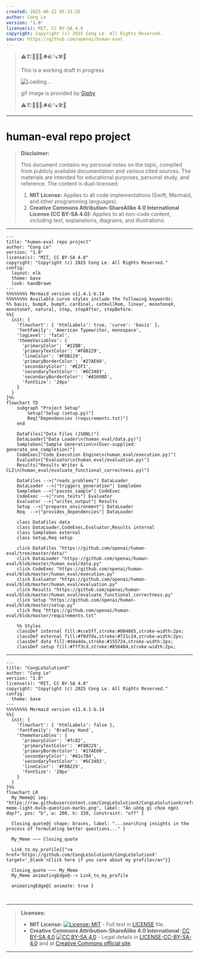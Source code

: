 ```yaml
---
created: 2025-06-12 05:31:26
author: Cong Le
version: "1.0"
license(s): MIT, CC BY-SA 4.0
copyright: Copyright (c) 2025 Cong Le. All Rights Reserved.
source: https://github.com/openai/human-eval
---
```



> ⚠️🏗️🚧🦺🧱🪵🪨🪚🛠️👷
> 
> This is a working draft in progress
> 
> ![Loading...](https://media1.giphy.com/media/v1.Y2lkPTc5MGI3NjExMWV4NTlraTJuN2Mzb3pueTE2djhjcWppYXRzYzl1M3o4Y3pkdzVsdCZlcD12MV9pbnRlcm5hbF9naWZfYnlfaWQmY3Q9Zw/1n92hYPiFQ0efcCtrF/giphy.gif)
>
> gif image is provided by [Giphy](https://giphy.com)
> 
> ⚠️🏗️🚧🦺🧱🪵🪨🪚🛠️👷


----




# human-eval repo project
> **Disclaimer:**
>
> This document contains my personal notes on the topic,
> compiled from publicly available documentation and various cited sources.
> The materials are intended for educational purposes, personal study, and reference.
> The content is dual-licensed:
> 1. **MIT License:** Applies to all code implementations (Swift, Mermaid, and other programming languages).
> 2. **Creative Commons Attribution-ShareAlike 4.0 International License (CC BY-SA 4.0):** Applies to all non-code content, including text, explanations, diagrams, and illustrations.
---

```mermaid
---
title: "human-eval repo project"
author: "Cong Le"
version: "1.0"
license(s): "MIT, CC BY-SA 4.0"
copyright: "Copyright (c) 2025 Cong Le. All Rights Reserved."
config:
  layout: elk
  theme: base
  look: handDrawn
---
%%%%%%%% Mermaid version v11.4.1-b.14
%%%%%%%% Available curve styles include the following keywords:
%% basis, bumpX, bumpY, cardinal, catmullRom, linear, monotoneX, monotoneY, natural, step, stepAfter, stepBefore.
%%{
  init: {
    'flowchart': { 'htmlLabels': true, 'curve': 'basis' },
    'fontFamily': 'American Typewriter, monospace',
    'logLevel': 'fatal',
    'themeVariables': {
      'primaryColor': '#22BB',
      'primaryTextColor': '#F8B229',
      'lineColor': '#F8B229',
      'primaryBorderColor': '#27AE60',
      'secondaryColor': '#E2F1',
      'secondaryTextColor': '#6C3483',
      'secondaryBorderColor': '#A569BD',
      'fontSize': '20px'
    }
  }
}%%
flowchart TD
    subgraph "Project Setup"
        Setup["Setup (setup.py)"] 
        Req["Dependencies (requirements.txt)"]
    end

    DataFiles["Data Files (JSONL)"]
    DataLoader["Data Loader\n(human_eval/data.py)"]
    SampleGen["Sample Generation\n(User-supplied: generate_one_completion)"]
    CodeExec["Code Execution Engine\n(human_eval/execution.py)"]
    Evaluator["Evaluator\n(human_eval/evaluation.py)"]
    Results["Results Writer & CLI\n(human_eval/evaluate_functional_correctness.py)"]

    DataFiles -->|"reads_problems"| DataLoader
    DataLoader -->|"triggers_generation"| SampleGen
    SampleGen -->|"passes_sample"| CodeExec
    CodeExec -->|"runs_tests"| Evaluator
    Evaluator -->|"writes_output"| Results
    Setup -->|"prepares_environment"| DataLoader
    Req  -->|"provides_dependencies"| DataLoader

    class DataFiles data
    class DataLoader,CodeExec,Evaluator,Results internal
    class SampleGen external
    class Setup,Req setup

    click DataFiles "https://github.com/openai/human-eval/tree/master/data/"
    click DataLoader "https://github.com/openai/human-eval/blob/master/human_eval/data.py"
    click CodeExec "https://github.com/openai/human-eval/blob/master/human_eval/execution.py"
    click Evaluator "https://github.com/openai/human-eval/blob/master/human_eval/evaluation.py"
    click Results "https://github.com/openai/human-eval/blob/master/human_eval/evaluate_functional_correctness.py"
    click Setup "https://github.com/openai/human-eval/blob/master/setup.py"
    click Req "https://github.com/openai/human-eval/blob/master/requirements.txt"

    %% Styles
    classDef internal fill:#cce5ff,stroke:#004085,stroke-width:2px;
    classDef external fill:#f8d7da,stroke:#721c24,stroke-width:2px;
    classDef data fill:#d4edda,stroke:#155724,stroke-width:2px;
    classDef setup fill:#fff3cd,stroke:#856404,stroke-width:2px;

```

---

<!-- 
```mermaid
%% Current Mermaid version
info
```  -->


```mermaid
---
title: "CongLeSolutionX"
author: "Cong Le"
version: "1.0"
license(s): "MIT, CC BY-SA 4.0"
copyright: "Copyright (c) 2025 Cong Le. All Rights Reserved."
config:
  theme: base
---
%%%%%%%% Mermaid version v11.4.1-b.14
%%{
  init: {
    'flowchart': { 'htmlLabels': false },
    'fontFamily': 'Bradley Hand',
    'themeVariables': {
      'primaryColor': '#fc82',
      'primaryTextColor': '#F8B229',
      'primaryBorderColor': '#27AE60',
      'secondaryColor': '#81c784',
      'secondaryTextColor': '#6C3483',
      'lineColor': '#F8B229',
      'fontSize': '20px'
    }
  }
}%%
flowchart LR
  My_Meme@{ img: "https://raw.githubusercontent.com/CongLeSolutionX/CongLeSolutionX/refs/heads/main/assets/images/My-meme-light-bulb-question-marks.png", label: "Ăn uống gì chưa ngừi đẹp?", pos: "b", w: 200, h: 150, constraint: "off" }

  Closing_quote@{ shape: braces, label: "...searching insights in the process of formulating better questions..." }
    
  My_Meme ~~~ Closing_quote
    
  Link_to_my_profile{{"<a href='https://github.com/CongLeSolutionX/CongLeSolutionX' target='_blank'>Click here if you care about my profile</a>"}}

  Closing_quote ~~~ My_Meme
  My_Meme animatingEdge@--> Link_to_my_profile
  
  animatingEdge@{ animate: true }



```

---
>**Licenses:**
>
>- **MIT License:**  [![License: MIT](https://img.shields.io/badge/License-MIT-yellow.svg)](LICENSE) - Full text in [LICENSE](LICENSE) file.
>- **Creative Commons Attribution-ShareAlike 4.0 International**: [CC BY-SA 4.0](https://creativecommons.org/licenses/by-sa/4.0/) [![CC BY-SA 4.0](https://licensebuttons.net/l/by-sa/4.0/88x31.png)](https://creativecommons.org/licenses/by-sa/4.0/) - Legal details in [LICENSE-CC-BY-SA-4.0](THE_PAST/LICENSE-CC-BY-SA-4.0) and at [Creative Commons official site](https://creativecommons.org/licenses/by-sa/4.0/).
>
---
